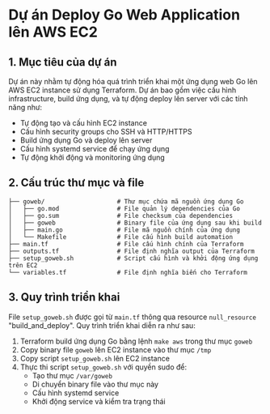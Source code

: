 # Dự án Deploy Go Web Application lên AWS EC2

## 1. Mục tiêu của dự án
Dự án này nhằm tự động hóa quá trình triển khai một ứng dụng web Go lên AWS EC2 instance sử dụng Terraform. Dự án bao gồm việc cấu hình infrastructure, build ứng dụng, và tự động deploy lên server với các tính năng như:
- Tự động tạo và cấu hình EC2 instance
- Cấu hình security groups cho SSH và HTTP/HTTPS
- Build ứng dụng Go và deploy lên server
- Cấu hình systemd service để chạy ứng dụng
- Tự động khởi động và monitoring ứng dụng

## 2. Cấu trúc thư mục và file
```
├── goweb/                    # Thư mục chứa mã nguồn ứng dụng Go
│   ├── go.mod                # File quản lý dependencies của Go
│   ├── go.sum                # File checksum của dependencies
│   ├── goweb                 # Binary file của ứng dụng sau khi build
│   ├── main.go               # File mã nguồn chính của ứng dụng
│   └── Makefile              # File cấu hình build automation
├── main.tf                   # File cấu hình chính của Terraform
├── outputs.tf                # File định nghĩa output của Terraform
├── setup_goweb.sh            # Script cấu hình và khởi động ứng dụng trên EC2
└── variables.tf              # File định nghĩa biến cho Terraform
```

## 3. Quy trình triển khai
File `setup_goweb.sh` được gọi từ `main.tf` thông qua resource `null_resource` "build_and_deploy". Quy trình triển khai diễn ra như sau:

1. Terraform build ứng dụng Go bằng lệnh `make aws` trong thư mục `goweb`
2. Copy binary file `goweb` lên EC2 instance vào thư mục `/tmp`
3. Copy script `setup_goweb.sh` lên EC2 instance
4. Thực thi script `setup_goweb.sh` với quyền sudo để:
   - Tạo thư mục `/var/goweb`
   - Di chuyển binary file vào thư mục này
   - Cấu hình systemd service
   - Khởi động service và kiểm tra trạng thái